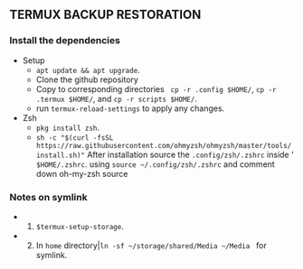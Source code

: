 ## TERMUX BACKUP RESTORATION
### Install the dependencies
- Setup
  - `apt update && apt upgrade`.
  -  Clone the github repository 
  -  Copy to corresponding directories ` cp -r .config $HOME/`, `cp -r .termux $HOME/`, and `cp -r scripts $HOME/`.
  -  run `termux-reload-settings` to apply any changes.
- Zsh
  - `pkg install zsh`.
  - `sh -c "$(curl -fsSL https://raw.githubusercontent.com/ohmyzsh/ohmyzsh/master/tools/install.sh)"`
 After installation source the `.config/zsh/.zshrc` inside '
`$HOME/.zshrc`.
using `source ~/.config/zsh/.zshrc` and comment down oh-my-zsh source 

### Notes on symlink
- 1. `$termux-setup-storage`.
- 2. In `home` directory|`ln -sf ~/storage/shared/Media ~/Media ` for symlink.
